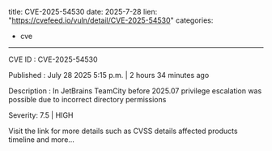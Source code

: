  
title: CVE-2025-54530
date: 2025-7-28
lien: "https://cvefeed.io/vuln/detail/CVE-2025-54530"
categories:
  - cve
---

CVE ID : CVE-2025-54530

Published :  July 28
2025
5:15 p.m. | 2 hours
34 minutes ago

Description : In JetBrains TeamCity before 2025.07 privilege escalation was possible due to incorrect directory permissions

Severity: 7.5 | HIGH

Visit the link for more details
such as CVSS details
affected products
timeline
and more...
